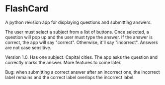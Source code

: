 # FlashCard
A python revision app for displaying questions and submitting answers.

The user must select a subject from a list of buttons. Once selected, a question will pop up and the user must type the answer.
If the answer is correct, the app will say "correct". Otherwise, it'll say "incorrect".
Answers are not case sensitive.


Version 1.0. Has one subject. Capital cities. The app asks the question and correctly marks the answer.
More features to come later. 

Bug: when submitting a correct answer after an incorrect one, the incorrect label remains and the correct label overlaps the incorrect label. 
